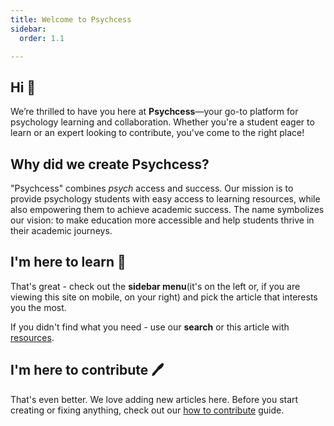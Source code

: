 ```yaml
---
title: Welcome to Psychcess
sidebar:
  order: 1.1

---
```

## Hi 👋

We’re thrilled to have you here at **Psychcess**—your go-to platform for psychology learning and collaboration. Whether you're a student eager to learn or an expert looking to contribute, you've come to the right place!

## Why did we create Psychcess?
"Psychcess" combines <em>psych</em> access and success. Our mission is to provide psychology students with easy access to learning resources, while also empowering them to achieve academic success. The name symbolizes our vision: to make education more accessible and help students thrive in their academic journeys.

## I'm here to learn 🧪
That's great - check out the **sidebar menu**(it's on the left or, if you are viewing this site on mobile, on your right) and pick the article that interests you the most. 

If you didn't find what you need - use our **search** or this article with [resources](/academy/general/resources/).

## I'm here to contribute 🖊️
That's even better. We love adding new articles here. Before you start creating or fixing anything, check out our [how to contribute](/academy/welcome/how-to-contribute/) guide.